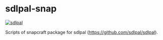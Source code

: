 # sdlpal-snap

[![sdlpal](https://snapcraft.io/sdlpal/badge.svg)](https://snapcraft.io/sdlpal)

Scripts of snapcraft package for sdlpal (https://github.com/sdlpal/sdlpal). 
